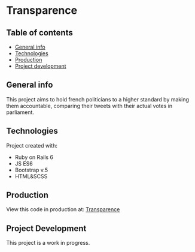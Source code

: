 # Transparence 

## Table of contents
* [General info](#general-info)
* [Technologies](#technologies)
* [Production](#production)
* [Project development](#project-evelopment)

## General info
This project aims to hold french politicians to a higher standard by making them accountable, comparing their tweets with their actual votes in parliament. 

## Technologies
Project created with: 
- Ruby on Rails 6
- JS ES6
- Bootstrap v.5
- HTML&SCSS

## Production
View this code in production at: [Transparence](http://www.transparence.community)

## Project Development 
This project is a work in progress.

